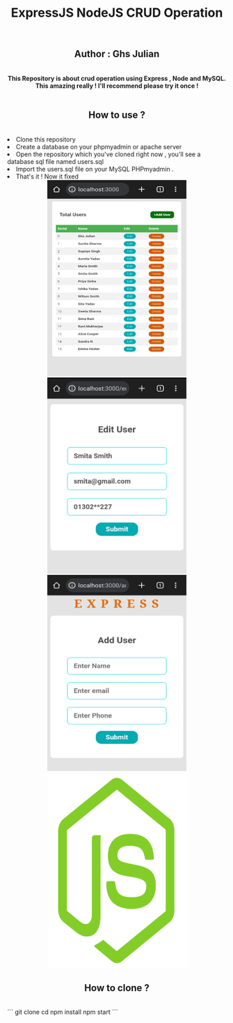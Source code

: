 <center>
  <h1>ExpressJS NodeJS CRUD Operation</h1>
  <br/>
  <h2>Author : Ghs Julian</h2>
<br/>
<strong>
  This Repository is about crud operation using Express , Node and MySQL.
  This amazing really ! I'll recommend please try it once ! 
</strong>
<br/><br/>
<h2>How to use ?</h2><br/>
</center>
<li>Clone this repository</li>
<li>Create a database on your phpmyadmin or apache server</li>
<li>Open the repository which you've cloned right now , you'll see a database sql file named
users.sql</li>
<li>Import the users.sql file on your MySQL PHPmyadmin .</li>
<li>That's it ! Now it fixed</li>

<center>
<img src="/screenshots/Screenshot_2023-09-20-22-12-07-93.jpg" width="320" height="450">
<img src="/screenshots/Screenshot_2023-09-20-22-13-13-88.jpg" width="320" height="450">
<img src="/screenshots/Screenshot_2023-09-20-22-13-36-05.jpg" width="320" height="450">
<img src="logo.png" width="320" height="450">
<h2>How to clone ?</h2>
</center>
<br/>
```
git clone
cd 
npm install
npm start
```
